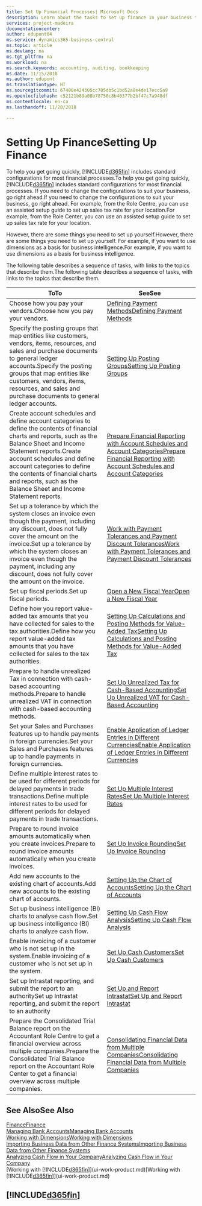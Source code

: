 ```yaml
---
title: Set Up Financial Processes| Microsoft Docs
description: Learn about the tasks to set up finance in your business to suit all your accounting, auditing, or bookkeeping needs.
services: project-madeira
documentationcenter: 
author: edupont04
ms.service: dynamics365-business-central
ms.topic: article
ms.devlang: na
ms.tgt_pltfrm: na
ms.workload: na
ms.search.keywords: accounting, auditing, bookkeeping
ms.date: 11/15/2018
ms.author: edupont
ms.translationtype: HT
ms.sourcegitcommit: 67400e424305cc705db5c1bd52a8e4de17ecc5a9
ms.openlocfilehash: c52121b89a08b78750c8b46377b2bf47c7a948df
ms.contentlocale: en-ca
ms.lasthandoff: 11/20/2018

---
```

# <a name="setting-up-finance"></a><span data-ttu-id="8489b-103">Setting Up Finance</span><span class="sxs-lookup"><span data-stu-id="8489b-103">Setting Up Finance</span></span>
<span data-ttu-id="8489b-104">To help you get going quickly, [!INCLUDE[d365fin](includes/d365fin_md.md)] includes standard configurations for most financial processes.</span><span class="sxs-lookup"><span data-stu-id="8489b-104">To help you get going quickly, [!INCLUDE[d365fin](includes/d365fin_md.md)] includes standard configurations for most financial processes.</span></span> <span data-ttu-id="8489b-105">If you need to change the configurations to suit your business, go right ahead.</span><span class="sxs-lookup"><span data-stu-id="8489b-105">If you need to change the configurations to suit your business, go right ahead.</span></span> <span data-ttu-id="8489b-106">For example, from the Role Centre, you can use an assisted setup guide to set up sales tax rate for your location.</span><span class="sxs-lookup"><span data-stu-id="8489b-106">For example, from the Role Center, you can use an assisted setup guide to set up sales tax rate for your location.</span></span>  

<span data-ttu-id="8489b-107">However, there are some things you need to set up yourself.</span><span class="sxs-lookup"><span data-stu-id="8489b-107">However, there are some things you need to set up yourself.</span></span> <span data-ttu-id="8489b-108">For example, if you want to use dimensions as a basis for business intelligence.</span><span class="sxs-lookup"><span data-stu-id="8489b-108">For example, if you want to use dimensions as a basis for business intelligence.</span></span>  

<span data-ttu-id="8489b-109">The following table describes a sequence of tasks, with links to the topics that describe them.</span><span class="sxs-lookup"><span data-stu-id="8489b-109">The following table describes a sequence of tasks, with links to the topics that describe them.</span></span>

| <span data-ttu-id="8489b-110">To</span><span class="sxs-lookup"><span data-stu-id="8489b-110">To</span></span> | <span data-ttu-id="8489b-111">See</span><span class="sxs-lookup"><span data-stu-id="8489b-111">See</span></span> |
| --- | --- |
| <span data-ttu-id="8489b-112">Choose how you pay your vendors.</span><span class="sxs-lookup"><span data-stu-id="8489b-112">Choose how you pay your vendors.</span></span> |[<span data-ttu-id="8489b-113">Defining Payment Methods</span><span class="sxs-lookup"><span data-stu-id="8489b-113">Defining Payment Methods</span></span>](finance-payment-methods.md) |
| <span data-ttu-id="8489b-114">Specify the posting groups that map entities like customers, vendors, items, resources, and sales and purchase documents to general ledger accounts.</span><span class="sxs-lookup"><span data-stu-id="8489b-114">Specify the posting groups that map entities like customers, vendors, items, resources, and sales and purchase documents to general ledger accounts.</span></span> |[<span data-ttu-id="8489b-115">Setting Up Posting Groups</span><span class="sxs-lookup"><span data-stu-id="8489b-115">Setting Up Posting Groups</span></span>](finance-posting-groups.md)|
|<span data-ttu-id="8489b-116">Create account schedules and define account categories to define the contents of financial charts and reports, such as the Balance Sheet and Income Statement reports.</span><span class="sxs-lookup"><span data-stu-id="8489b-116">Create account schedules and define account categories to define the contents of financial charts and reports, such as the Balance Sheet and Income Statement reports.</span></span>|[<span data-ttu-id="8489b-117">Prepare Financial Reporting with Account Schedules and Account Categories</span><span class="sxs-lookup"><span data-stu-id="8489b-117">Prepare Financial Reporting with Account Schedules and Account Categories</span></span>](bi-how-work-account-schedule.md)|
|<span data-ttu-id="8489b-118">Set up a tolerance by which the system closes an invoice even though the payment, including any discount, does not fully cover the amount on the invoice.</span><span class="sxs-lookup"><span data-stu-id="8489b-118">Set up a tolerance by which the system closes an invoice even though the payment, including any discount, does not fully cover the amount on the invoice.</span></span>|[<span data-ttu-id="8489b-119">Work with Payment Tolerances and Payment Discount Tolerances</span><span class="sxs-lookup"><span data-stu-id="8489b-119">Work with Payment Tolerances and Payment Discount Tolerances</span></span>](finance-payment-tolerance-and-payment-discount-tolerance.md)|
| <span data-ttu-id="8489b-120">Set up fiscal periods.</span><span class="sxs-lookup"><span data-stu-id="8489b-120">Set up fiscal periods.</span></span> |[<span data-ttu-id="8489b-121">Open a New Fiscal Year</span><span class="sxs-lookup"><span data-stu-id="8489b-121">Open a New Fiscal Year</span></span>](finance-how-open-new-fiscal-year.md) |
| <span data-ttu-id="8489b-122">Define how you report value-added tax amounts that you have collected for sales to the tax authorities.</span><span class="sxs-lookup"><span data-stu-id="8489b-122">Define how you report value-added tax amounts that you have collected for sales to the tax authorities.</span></span> |[<span data-ttu-id="8489b-123">Setting Up Calculations and Posting Methods for Value-Added Tax</span><span class="sxs-lookup"><span data-stu-id="8489b-123">Setting Up Calculations and Posting Methods for Value-Added Tax</span></span>](finance-setup-vat.md)|
|<span data-ttu-id="8489b-124">Prepare to handle unrealized Tax in connection with cash-based accounting methods.</span><span class="sxs-lookup"><span data-stu-id="8489b-124">Prepare to handle unrealized VAT in connection with cash-based accounting methods.</span></span>|[<span data-ttu-id="8489b-125">Set Up Unrealized Tax for Cash-Based Accounting</span><span class="sxs-lookup"><span data-stu-id="8489b-125">Set Up Unrealized VAT for Cash-Based Accounting</span></span>](finance-setup-unrealized-vat.md)|
| <span data-ttu-id="8489b-126">Set your Sales and Purchases features up to handle payments in foreign currencies.</span><span class="sxs-lookup"><span data-stu-id="8489b-126">Set your Sales and Purchases features up to handle payments in foreign currencies.</span></span>|[<span data-ttu-id="8489b-127">Enable Application of Ledger Entries in Different Currencies</span><span class="sxs-lookup"><span data-stu-id="8489b-127">Enable Application of Ledger Entries in Different Currencies</span></span>](finance-how-enable-application-ledger-entries-different-currencies.md)
|<span data-ttu-id="8489b-128">Define multiple interest rates to be used for different periods for delayed payments in trade transactions.</span><span class="sxs-lookup"><span data-stu-id="8489b-128">Define multiple interest rates to be used for different periods for delayed payments in trade transactions.</span></span>|[<span data-ttu-id="8489b-129">Set Up Multiple Interest Rates</span><span class="sxs-lookup"><span data-stu-id="8489b-129">Set Up Multiple Interest Rates</span></span>](finance-how-to-set-up-multiple-interest-rates.md)|
|<span data-ttu-id="8489b-130">Prepare to round invoice amounts automatically when you create invoices.</span><span class="sxs-lookup"><span data-stu-id="8489b-130">Prepare to round invoice amounts automatically when you create invoices.</span></span>|[<span data-ttu-id="8489b-131">Set Up Invoice Rounding</span><span class="sxs-lookup"><span data-stu-id="8489b-131">Set Up Invoice Rounding</span></span>](finance-set-up-invoice-rounding.md)|
| <span data-ttu-id="8489b-132">Add new accounts to the existing chart of accounts.</span><span class="sxs-lookup"><span data-stu-id="8489b-132">Add new accounts to the existing chart of accounts.</span></span> |[<span data-ttu-id="8489b-133">Setting Up the Chart of Accounts</span><span class="sxs-lookup"><span data-stu-id="8489b-133">Setting Up the Chart of Accounts</span></span>](finance-setup-chart-accounts.md) |
| <span data-ttu-id="8489b-134">Set up business intelligence (BI) charts to analyse cash flow.</span><span class="sxs-lookup"><span data-stu-id="8489b-134">Set up business intelligence (BI) charts to analyze cash flow.</span></span> |[<span data-ttu-id="8489b-135">Setting Up Cash Flow Analysis</span><span class="sxs-lookup"><span data-stu-id="8489b-135">Setting Up Cash Flow Analysis</span></span>](finance-setup-cash-flow-analyses.md) |
|<span data-ttu-id="8489b-136">Enable invoicing of a customer who is not set up in the system.</span><span class="sxs-lookup"><span data-stu-id="8489b-136">Enable invoicing of a customer who is not set up in the system.</span></span>|[<span data-ttu-id="8489b-137">Set Up Cash Customers</span><span class="sxs-lookup"><span data-stu-id="8489b-137">Set Up Cash Customers</span></span>](finance-how-to-set-up-cash-customers.md)|
| <span data-ttu-id="8489b-138">Set up Intrastat reporting, and submit the report to an authority</span><span class="sxs-lookup"><span data-stu-id="8489b-138">Set up Intrastat reporting, and submit the report to an authority</span></span> | [<span data-ttu-id="8489b-139">Set Up and Report Intrastat</span><span class="sxs-lookup"><span data-stu-id="8489b-139">Set Up and Report Intrastat</span></span>](finance-how-setup-report-intrastat.md)|
|<span data-ttu-id="8489b-140">Prepare the Consolidated Trial Balance report on the Accountant Role Centre to get a financial overview across multiple companies.</span><span class="sxs-lookup"><span data-stu-id="8489b-140">Prepare the Consolidated Trial Balance report on the Accountant Role Center to get a financial overview across multiple companies.</span></span>|[<span data-ttu-id="8489b-141">Consolidating Financial Data from Multiple Companies</span><span class="sxs-lookup"><span data-stu-id="8489b-141">Consolidating Financial Data from Multiple Companies</span></span>](finance-consolidated-company-reporting.md)|

## <a name="see-also"></a><span data-ttu-id="8489b-142">See Also</span><span class="sxs-lookup"><span data-stu-id="8489b-142">See Also</span></span>
[<span data-ttu-id="8489b-143">Finance</span><span class="sxs-lookup"><span data-stu-id="8489b-143">Finance</span></span>](finance.md)  
[<span data-ttu-id="8489b-144">Managing Bank Accounts</span><span class="sxs-lookup"><span data-stu-id="8489b-144">Managing Bank Accounts</span></span>](bank-manage-bank-accounts.md)  
[<span data-ttu-id="8489b-145">Working with Dimensions</span><span class="sxs-lookup"><span data-stu-id="8489b-145">Working with Dimensions</span></span>](finance-dimensions.md)  
[<span data-ttu-id="8489b-146">Importing Business Data from Other Finance Systems</span><span class="sxs-lookup"><span data-stu-id="8489b-146">Importing Business Data from Other Finance Systems</span></span>](across-import-data-configuration-packages.md)  
[<span data-ttu-id="8489b-147">Analyzing Cash Flow in Your Company</span><span class="sxs-lookup"><span data-stu-id="8489b-147">Analyzing Cash Flow in Your Company</span></span>](finance-analyze-cash-flow.md)  
<span data-ttu-id="8489b-148">[Working with [!INCLUDE[d365fin](includes/d365fin_md.md)]](ui-work-product.md)</span><span class="sxs-lookup"><span data-stu-id="8489b-148">[Working with [!INCLUDE[d365fin](includes/d365fin_md.md)]](ui-work-product.md)</span></span>  

## [!INCLUDE[d365fin](includes/free_trial_md.md)]  

